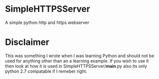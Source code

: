 # SimpleHTTPSServer
A simple python http and https webserver

# Disclaimer
This was something I wrote when I was learning Python and should not be used
for anything other than an a learning example. If you wish to use it then look at
how it is used in SimpleHTTPSServer/__main__.py also its only python 2.7
compatable if I remeber right.
